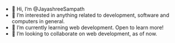 - 👋 Hi, I’m @JayashreeSampath
- 👀 I’m interested in anything related to development, software and computers in general.
- 🌱 I’m currently learning web development. Open to learn more!
- 💞️ I’m looking to collaborate on web development, as of now.


<!---
JayashreeSampath/JayashreeSampath is a ✨ special ✨ repository because its `README.md` (this file) appears on your GitHub profile.
You can click the Preview link to take a look at your changes.
--->
